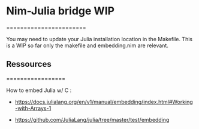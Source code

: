 # Nim-Julia bridge WIP
=======================

You may need to update your Julia installation location in the Makefile.
This is a WIP so far only the makefile and embedding.nim are relevant.


## Ressources
=================

How to embed Julia w/ C :

* https://docs.julialang.org/en/v1/manual/embedding/index.html#Working-with-Arrays-1

* https://github.com/JuliaLang/julia/tree/master/test/embedding

